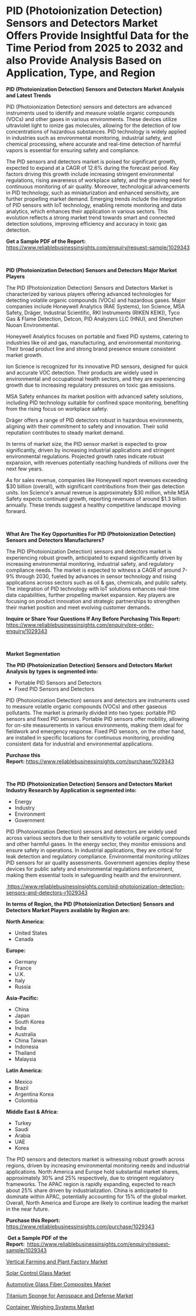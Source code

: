<p><h1>PID (Photoionization Detection) Sensors and Detectors Market Offers Provide Insightful Data for the Time Period from 2025 to 2032 and also Provide Analysis Based on Application, Type, and Region</h1></p><p><strong>PID (Photoionization Detection) Sensors and Detectors Market Analysis and Latest Trends</strong></p>
<p><p>PID (Photoionization Detection) sensors and detectors are advanced instruments used to identify and measure volatile organic compounds (VOCs) and other gases in various environments. These devices utilize ultraviolet light to ionize gas molecules, allowing for the detection of low concentrations of hazardous substances. PID technology is widely applied in industries such as environmental monitoring, industrial safety, and chemical processing, where accurate and real-time detection of harmful vapors is essential for ensuring safety and compliance.</p><p>The PID sensors and detectors market is poised for significant growth, expected to expand at a CAGR of 12.6% during the forecast period. Key factors driving this growth include increasing stringent environmental regulations, rising awareness of workplace safety, and the growing need for continuous monitoring of air quality. Moreover, technological advancements in PID technology, such as miniaturization and enhanced sensitivity, are further propelling market demand. Emerging trends include the integration of PID sensors with IoT technology, enabling remote monitoring and data analytics, which enhances their application in various sectors. This evolution reflects a strong market trend towards smart and connected detection solutions, improving efficiency and accuracy in toxic gas detection.</p></p>
<p><strong>Get a Sample PDF of the Report:&nbsp;</strong> <a href="https://www.reliablebusinessinsights.com/enquiry/request-sample/1029343?utm_campaign=62&utm_medium=2&utm_source=Github&utm_content=ia&utm_term=21032025&utm_id=pid-photoionization-detection-sensors-and-detectors">https://www.reliablebusinessinsights.com/enquiry/request-sample/1029343</a></p>
<p>&nbsp;</p>
<p><strong>PID (Photoionization Detection) Sensors and Detectors Major Market Players</strong></p>
<p><p>The PID (Photoionization Detection) Sensors and Detectors Market is characterized by various players offering advanced technologies for detecting volatile organic compounds (VOCs) and hazardous gases. Major companies include Honeywell Analytics (RAE Systems), Ion Science, MSA Safety, Dräger, Industrial Scientific, RKI Instruments (RIKEN KEIKI), Tyco Gas & Flame Detection, Detcon, PID Analyzers LLC (HNU), and Shenzhen Nuoan Environmental.</p><p>Honeywell Analytics focuses on portable and fixed PID systems, catering to industries like oil and gas, manufacturing, and environmental monitoring. Their broad product line and strong brand presence ensure consistent market growth.</p><p>Ion Science is recognized for its innovative PID sensors, designed for quick and accurate VOC detection. Their products are widely used in environmental and occupational health sectors, and they are experiencing growth due to increasing regulatory pressures on toxic gas emissions.</p><p>MSA Safety enhances its market position with advanced safety solutions, including PID technology suitable for confined space monitoring, benefiting from the rising focus on workplace safety. </p><p>Dräger offers a range of PID detectors robust in hazardous environments, aligning with their commitment to safety and innovation. Their solid reputation contributes to steady market demand.</p><p>In terms of market size, the PID sensor market is expected to grow significantly, driven by increasing industrial applications and stringent environmental regulations. Projected growth rates indicate robust expansion, with revenues potentially reaching hundreds of millions over the next few years.</p><p>As for sales revenue, companies like Honeywell report revenues exceeding $30 billion (overall), with significant contributions from their gas detection units. Ion Science's annual revenue is approximately $30 million, while MSA Safety expects continued growth, reporting revenues of around $1.3 billion annually. These trends suggest a healthy competitive landscape moving forward.</p></p>
<p>&nbsp;</p>
<p><strong>What Are The Key Opportunities For PID (Photoionization Detection) Sensors and Detectors Manufacturers?</strong></p>
<p><p>The PID (Photoionization Detection) sensors and detectors market is experiencing robust growth, anticipated to expand significantly driven by increasing environmental monitoring, industrial safety, and regulatory compliance needs. The market is expected to witness a CAGR of around 7-9% through 2030, fueled by advances in sensor technology and rising applications across sectors such as oil & gas, chemicals, and public safety. The integration of PID technology with IoT solutions enhances real-time data capabilities, further propelling market expansion. Key players are focusing on product innovation and strategic partnerships to strengthen their market position and meet evolving customer demands.</p></p>
<p><strong>Inquire or Share Your Questions If Any Before Purchasing This Report:</strong> <a href="https://www.reliablebusinessinsights.com/enquiry/pre-order-enquiry/1029343?utm_campaign=62&utm_medium=2&utm_source=Github&utm_content=ia&utm_term=21032025&utm_id=pid-photoionization-detection-sensors-and-detectors">https://www.reliablebusinessinsights.com/enquiry/pre-order-enquiry/1029343</a></p>
<p>&nbsp;</p>
<p><strong>Market Segmentation</strong></p>
<p><strong>The PID (Photoionization Detection) Sensors and Detectors Market Analysis by types is segmented into:</strong></p>
<p><ul><li>Portable PID Sensors and Detectors</li><li>Fixed PID Sensors and Detectors</li></ul></p>
<p><p>PID (Photoionization Detection) sensors and detectors are instruments used to measure volatile organic compounds (VOCs) and other gaseous pollutants. The market is primarily divided into two types: portable PID sensors and fixed PID sensors. Portable PID sensors offer mobility, allowing for on-site measurements in various environments, making them ideal for fieldwork and emergency response. Fixed PID sensors, on the other hand, are installed in specific locations for continuous monitoring, providing consistent data for industrial and environmental applications.</p></p>
<p><strong>Purchase this Report:&nbsp;</strong><a href="https://www.reliablebusinessinsights.com/purchase/1029343?utm_campaign=62&utm_medium=2&utm_source=Github&utm_content=ia&utm_term=21032025&utm_id=pid-photoionization-detection-sensors-and-detectors">https://www.reliablebusinessinsights.com/purchase/1029343</a></p>
<p>&nbsp;</p>
<p><strong>The PID (Photoionization Detection) Sensors and Detectors Market Industry Research by Application is segmented into:</strong></p>
<p><ul><li>Energy</li><li>Industry</li><li>Environment</li><li>Government</li></ul></p>
<p><p>PID (Photoionization Detection) sensors and detectors are widely used across various sectors due to their sensitivity to volatile organic compounds and other harmful gases. In the energy sector, they monitor emissions and ensure safety in operations. In industrial applications, they are critical for leak detection and regulatory compliance. Environmental monitoring utilizes PID sensors for air quality assessments. Government agencies deploy these devices for public safety and environmental regulations enforcement, making them essential tools in safeguarding health and the environment.</p></p>
<p><a href="https://www.reliablebusinessinsights.com/pid-photoionization-detection-sensors-and-detectors-r1029343?utm_campaign=62&utm_medium=2&utm_source=Github&utm_content=ia&utm_term=21032025&utm_id=pid-photoionization-detection-sensors-and-detectors">&nbsp;https://www.reliablebusinessinsights.com/pid-photoionization-detection-sensors-and-detectors-r1029343</a></p>
<p><strong>In terms of Region, the PID (Photoionization Detection) Sensors and Detectors Market Players available by Region are:</strong></p>
<p>
    <p> <strong> North America: </strong>
        <ul>
            <li>United States</li>
            <li>Canada</li>
        </ul>
        </p> 
    <p> <strong> Europe: </strong>
        <ul>
            <li>Germany</li>
            <li>France</li>
            <li>U.K.</li>
            <li>Italy</li>
            <li>Russia</li>
        </ul>
        </p> 
    <p> <strong> Asia-Pacific: </strong>
        <ul>
            <li>China</li>
            <li>Japan</li>
            <li>South Korea</li>
            <li>India</li>
            <li>Australia</li>
            <li>China Taiwan</li>
            <li>Indonesia</li>
            <li>Thailand</li>
            <li>Malaysia</li>
        </ul>
        </p> 
    <p> <strong> Latin America: </strong>
        <ul>
            <li>Mexico</li>
            <li>Brazil</li>
            <li>Argentina Korea</li>
            <li>Colombia</li>
        </ul>
        </p> 
    <p> <strong> Middle East & Africa: </strong>
        <ul>
            <li>Turkey</li>
            <li>Saudi</li>
            <li>Arabia</li>
            <li>UAE</li>
            <li>Korea</li>
        </ul>
    </p>
    </p>
<p><p>The PID sensors and detectors market is witnessing robust growth across regions, driven by increasing environmental monitoring needs and industrial applications. North America and Europe hold substantial market shares, approximately 30% and 25% respectively, due to stringent regulatory frameworks. The APAC region is rapidly expanding, expected to reach about 25% share driven by industrialization. China is anticipated to dominate within APAC, potentially accounting for 15% of the global market. Overall, North America and Europe are likely to continue leading the market in the near future.</p></p>
<p><strong>Purchase this Report: </strong><a href="https://www.reliablebusinessinsights.com/purchase/1029343?utm_campaign=62&utm_medium=2&utm_source=Github&utm_content=ia&utm_term=21032025&utm_id=pid-photoionization-detection-sensors-and-detectors">https://www.reliablebusinessinsights.com/purchase/1029343</a></p>
<p>&nbsp;<strong>Get a Sample PDF of the Report:&nbsp;&nbsp;</strong><a href="https://www.reliablebusinessinsights.com/enquiry/request-sample/1029343?utm_campaign=62&utm_medium=2&utm_source=Github&utm_content=ia&utm_term=21032025&utm_id=pid-photoionization-detection-sensors-and-detectors">https://www.reliablebusinessinsights.com/enquiry/request-sample/1029343</a></p>
<p><strong></strong></p>
<p><p><a href="https://github.com/borsiflorsfa/Market-Research-Report-List-1/blob/main/vertical-farming-and-plant-factory-market.md?utm_campaign=62&utm_medium=2&utm_source=Github&utm_content=ia&utm_term=21032025&utm_id=pid-photoionization-detection-sensors-and-detectors">Vertical Farming and Plant Factory Market</a></p><p><a href="https://github.com/larotnanonhx/Market-Research-Report-List-1/blob/main/solar-control-glass-market.md?utm_campaign=62&utm_medium=2&utm_source=Github&utm_content=ia&utm_term=21032025&utm_id=pid-photoionization-detection-sensors-and-detectors">Solar Control Glass Market</a></p><p><a href="https://github.com/linnuripat/Market-Research-Report-List-1/blob/main/automotive-glass-fiber-composites-market.md?utm_campaign=62&utm_medium=2&utm_source=Github&utm_content=ia&utm_term=21032025&utm_id=pid-photoionization-detection-sensors-and-detectors">Automotive Glass Fiber Composites Market</a></p><p><a href="https://github.com/kelttnandan9/Market-Research-Report-List-1/blob/main/titanium-sponge-for-aerospace-and-defense-market.md?utm_campaign=62&utm_medium=2&utm_source=Github&utm_content=ia&utm_term=21032025&utm_id=pid-photoionization-detection-sensors-and-detectors">Titanium Sponge for Aerospace and Defense Market</a></p><p><a href="https://github.com/romeoacuffap/Market-Research-Report-List-1/blob/main/container-weighing-systems-market.md?utm_campaign=62&utm_medium=2&utm_source=Github&utm_content=ia&utm_term=21032025&utm_id=pid-photoionization-detection-sensors-and-detectors">Container Weighing Systems Market</a></p></p>